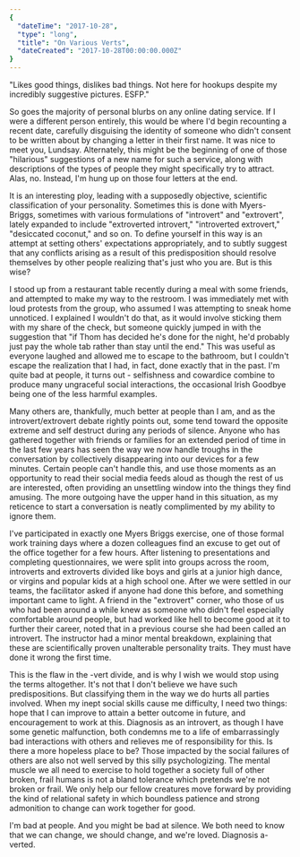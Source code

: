 ```yaml
---
{
  "dateTime": "2017-10-28",
  "type": "long",
  "title": "On Various Verts",
  "dateCreated": "2017-10-28T00:00:00.000Z"
}
---
```

"Likes good things, dislikes bad things. Not here for hookups despite my incredibly suggestive pictures. ESFP."

So goes the majority of personal blurbs on any online dating service. If I were a different person entirely, this would be where I'd begin recounting a recent date, carefully disguising the identity of someone who didn't consent to be written about by changing a letter in their first name. It was nice to meet you, Lundsay. Alternately, this might be the beginning of one of those "hilarious" suggestions of a new name for such a service, along with descriptions of the types of people they might specifically try to attract. Alas, no. Instead, I'm hung up on those four letters at the end. 

It is an interesting ploy, leading with a supposedly objective, scientific classification of your personality.    Sometimes this is done with Myers-Briggs, sometimes with various formulations of "introvert" and "extrovert", lately expanded to include "extroverted introvert," "introverted extrovert," "desiccated coconut," and so on. To define yourself in this way is an attempt at setting others' expectations appropriately, and to subtly suggest that any conflicts arising as a result of this predisposition should resolve themselves by other people realizing that's just who you are. But is this wise?

I stood up from a restaurant table recently during a meal with some friends, and attempted to make my way to the restroom. I was immediately met with loud protests from the group, who assumed I was attempting to sneak home unnoticed. I explained I wouldn't do that, as it would involve sticking them with my share of the check, but someone quickly jumped in with the suggestion that "if Thom has decided he's done for the night, he'd probably just pay the whole tab rather than stay until the end." This was useful as everyone laughed and allowed me to escape to the bathroom, but I couldn't escape the realization that I had, in fact, done exactly that in the past. I'm quite bad at people, it turns out - selfishness and cowardice combine to produce many ungraceful social interactions, the occasional Irish Goodbye being one of the less harmful examples. 

Many others are, thankfully, much better at people than I am, and as the introvert/extrovert debate rightly points out, some tend toward the opposite extreme and self destruct during any periods of silence. Anyone who has gathered together with friends or families for an extended period of time in the last few years has seen the way we now handle troughs in the conversation by collectively disappearing into our devices for a few minutes. Certain people can't handle this, and use those moments as an opportunity to read their social media feeds aloud as though the rest of us are interested, often providing an unsettling window into the things they find amusing. The more outgoing have the upper hand in this situation, as my reticence to start a conversation is neatly complimented by my ability to ignore them.

I've participated in exactly one Myers Briggs exercise, one of those formal work training days where a dozen colleagues find an excuse to get out of the office together for a few hours. After listening to presentations and completing questionnaires, we were split into groups across the room, introverts and extroverts divided like boys and girls at a junior high dance, or virgins and popular kids at a high school one. After we were settled in our teams, the facilitator asked if anyone had done this before, and something important came to light. A friend in the "extrovert" corner, who those of us who had been around a while knew as someone who didn't feel especially comfortable around people, but had worked like hell to become good at it to further their career, noted that in a previous course she had been called an introvert. The instructor had a minor mental breakdown, explaining that these are scientifically proven unalterable personality traits. They must have done it wrong the first time.

This is the flaw in the -vert divide, and is why I wish we would stop using the terms altogether. It's not that I don't believe we have such predispositions. But classifying them in the way we do hurts all parties involved. When my inept social skills cause me difficulty, I need two things: hope that I can improve to attain a better outcome in future, and encouragement to work at this. Diagnosis as an introvert, as though I have some genetic malfunction, both condemns me to a life of embarrassingly bad interactions with others and relieves me of responsibility for this. Is there a more hopeless place to be? Those impacted by the social failures of others are also not well served by this silly psychologizing. The mental muscle we all need to exercise to hold together a society full of other broken, frail humans is not a bland tolerance which pretends we're not broken or frail. We only help our fellow creatures move forward by providing the kind of relational safety in which boundless patience and strong admonition to change can work together for good.

I'm bad at people. And you might be bad at silence. We both need to know that we can change, we should change, and we're loved. Diagnosis a-verted. 